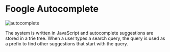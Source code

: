 # Foogle Autocomplete

![autocomplete](https://media.giphy.com/media/8EL63zvvPO3DWJajcv/giphy.gif)

The system is written in JavaScript and autocomplete suggestions
are stored in a trie tree. When a user types a search query, the query is used as a prefix to find other suggestions that start with the query.
